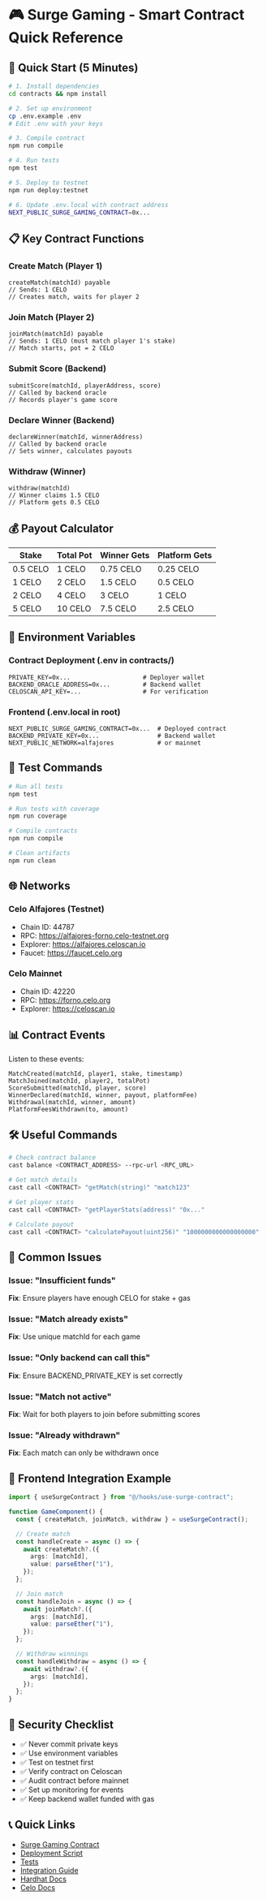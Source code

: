 # 🎮 Surge Gaming - Smart Contract Quick Reference

## 🚀 Quick Start (5 Minutes)

```bash
# 1. Install dependencies
cd contracts && npm install

# 2. Set up environment
cp .env.example .env
# Edit .env with your keys

# 3. Compile contract
npm run compile

# 4. Run tests
npm test

# 5. Deploy to testnet
npm run deploy:testnet

# 6. Update .env.local with contract address
NEXT_PUBLIC_SURGE_GAMING_CONTRACT=0x...
```

## 📋 Key Contract Functions

### Create Match (Player 1)

```solidity
createMatch(matchId) payable
// Sends: 1 CELO
// Creates match, waits for player 2
```

### Join Match (Player 2)

```solidity
joinMatch(matchId) payable
// Sends: 1 CELO (must match player 1's stake)
// Match starts, pot = 2 CELO
```

### Submit Score (Backend)

```solidity
submitScore(matchId, playerAddress, score)
// Called by backend oracle
// Records player's game score
```

### Declare Winner (Backend)

```solidity
declareWinner(matchId, winnerAddress)
// Called by backend oracle
// Sets winner, calculates payouts
```

### Withdraw (Winner)

```solidity
withdraw(matchId)
// Winner claims 1.5 CELO
// Platform gets 0.5 CELO
```

## 💰 Payout Calculator

| Stake    | Total Pot | Winner Gets | Platform Gets |
| -------- | --------- | ----------- | ------------- |
| 0.5 CELO | 1 CELO    | 0.75 CELO   | 0.25 CELO     |
| 1 CELO   | 2 CELO    | 1.5 CELO    | 0.5 CELO      |
| 2 CELO   | 4 CELO    | 3 CELO      | 1 CELO        |
| 5 CELO   | 10 CELO   | 7.5 CELO    | 2.5 CELO      |

## 🔑 Environment Variables

### Contract Deployment (.env in contracts/)

```env
PRIVATE_KEY=0x...                    # Deployer wallet
BACKEND_ORACLE_ADDRESS=0x...         # Backend wallet
CELOSCAN_API_KEY=...                 # For verification
```

### Frontend (.env.local in root)

```env
NEXT_PUBLIC_SURGE_GAMING_CONTRACT=0x...  # Deployed contract
BACKEND_PRIVATE_KEY=0x...                # Backend wallet
NEXT_PUBLIC_NETWORK=alfajores            # or mainnet
```

## 🧪 Test Commands

```bash
# Run all tests
npm test

# Run tests with coverage
npm run coverage

# Compile contracts
npm run compile

# Clean artifacts
npm run clean
```

## 🌐 Networks

### Celo Alfajores (Testnet)

- Chain ID: 44787
- RPC: https://alfajores-forno.celo-testnet.org
- Explorer: https://alfajores.celoscan.io
- Faucet: https://faucet.celo.org

### Celo Mainnet

- Chain ID: 42220
- RPC: https://forno.celo.org
- Explorer: https://celoscan.io

## 📊 Contract Events

Listen to these events:

```solidity
MatchCreated(matchId, player1, stake, timestamp)
MatchJoined(matchId, player2, totalPot)
ScoreSubmitted(matchId, player, score)
WinnerDeclared(matchId, winner, payout, platformFee)
Withdrawal(matchId, winner, amount)
PlatformFeesWithdrawn(to, amount)
```

## 🛠️ Useful Commands

```bash
# Check contract balance
cast balance <CONTRACT_ADDRESS> --rpc-url <RPC_URL>

# Get match details
cast call <CONTRACT> "getMatch(string)" "match123"

# Get player stats
cast call <CONTRACT> "getPlayerStats(address)" "0x..."

# Calculate payout
cast call <CONTRACT> "calculatePayout(uint256)" "1000000000000000000"
```

## 🚨 Common Issues

### Issue: "Insufficient funds"

**Fix**: Ensure players have enough CELO for stake + gas

### Issue: "Match already exists"

**Fix**: Use unique matchId for each game

### Issue: "Only backend can call this"

**Fix**: Ensure BACKEND_PRIVATE_KEY is set correctly

### Issue: "Match not active"

**Fix**: Wait for both players to join before submitting scores

### Issue: "Already withdrawn"

**Fix**: Each match can only be withdrawn once

## 📱 Frontend Integration Example

```typescript
import { useSurgeContract } from "@/hooks/use-surge-contract";

function GameComponent() {
  const { createMatch, joinMatch, withdraw } = useSurgeContract();

  // Create match
  const handleCreate = async () => {
    await createMatch?.({
      args: [matchId],
      value: parseEther("1"),
    });
  };

  // Join match
  const handleJoin = async () => {
    await joinMatch?.({
      args: [matchId],
      value: parseEther("1"),
    });
  };

  // Withdraw winnings
  const handleWithdraw = async () => {
    await withdraw?.({
      args: [matchId],
    });
  };
}
```

## 🔐 Security Checklist

- ✅ Never commit private keys
- ✅ Use environment variables
- ✅ Test on testnet first
- ✅ Verify contract on Celoscan
- ✅ Audit contract before mainnet
- ✅ Set up monitoring for events
- ✅ Keep backend wallet funded with gas

## 📞 Quick Links

- [Surge Gaming Contract](./contracts/SurgeGaming.sol)
- [Deployment Script](./contracts/scripts/deploy.js)
- [Tests](./contracts/test/SurgeGaming.test.js)
- [Integration Guide](./SMART_CONTRACT_INTEGRATION.md)
- [Hardhat Docs](https://hardhat.org/docs)
- [Celo Docs](https://docs.celo.org)
